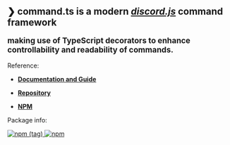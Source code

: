 ## ❯ **command.ts** is a modern *[discord.js](https://discord.js.org)* command framework <small><p>making use of TypeScript decorators to enhance controllability and readability of commands.</p></small>

Reference:

- **[Documentation and Guide](https://command.js.org)**

- **[Repository](https://github.com/Satoqz/command.ts)**

- **[NPM](https://npmjs.com/package/command.ts)**

Package info:

<a href="https://www.npmjs.com/package/command.ts">
	<img alt="npm (tag)" src="https://img.shields.io/npm/v/command.ts/latest?style=for-the-badge">
	<img alt="npm" src="https://img.shields.io/npm/dt/command.ts?style=for-the-badge">
</a>
